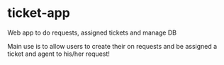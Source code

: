 # ticket-app
Web app to do requests, assigned tickets and manage DB

Main use is to allow users to create their on requests and be assigned a ticket and agent to his/her request!
